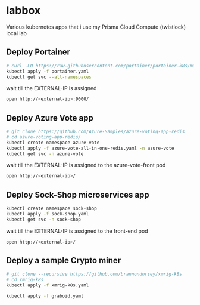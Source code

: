 # labbox
Various kubernetes apps that i use my Prisma Cloud Compute (twistlock) local lab

## Deploy Portainer
```bash
# curl -LO https://raw.githubusercontent.com/portainer/portainer-k8s/master/portainer.yaml
kubectl apply -f portainer.yaml
kubectl get svc --all-namespaces 
```
wait till the EXTERNAL-IP is assigned
```bash
open http://<external-ip>:9000/
```

## Deploy Azure Vote app
```bash
# git clone https://github.com/Azure-Samples/azure-voting-app-redis
# cd azure-voting-app-redis/
kubectl create namespace azure-vote
kubectl apply -f azure-vote-all-in-one-redis.yaml -n azure-vote
kubectl get svc -n azure-vote
```
wait till the EXTERNAL-IP is assigned to the azure-vote-front pod
```bash
open http://<external-ip>/
```

## Deploy Sock-Shop microservices app
```bash
kubectl create namespace sock-shop   
kubectl apply -f sock-shop.yaml   
kubectl get svc -n sock-shop 
```
wait till the EXTERNAL-IP is assigned to the front-end pod
```bash
open http://<external-ip>/
```

## Deploy a sample Crypto miner
```bash
# git clone --recursive https://github.com/brannondorsey/xmrig-k8s
# cd xmrig-k8s
kubectl apply -f xmrig-k8s.yaml

kubectl apply -f graboid.yaml
```


